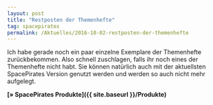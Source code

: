 ```yaml
---
layout: post
title: "Restposten der Themenhefte"
tag: spacepirates
permalink: /Aktuelles/2016-10-02-restposten-der-themenhefte
---
```




Ich habe gerade noch ein paar einzelne Exemplare der Themenhefte zurückbekommen. Also schnell zuschlagen, falls ihr noch eines der Themenhefte nicht habt. Sie können natürlich auch mit der aktuellsten SpacePirates Version genutzt werden und werden so auch nicht mehr aufgelegt.

**[&raquo; SpacePirates Produkte]({{ site.baseurl }}/Produkte)**


